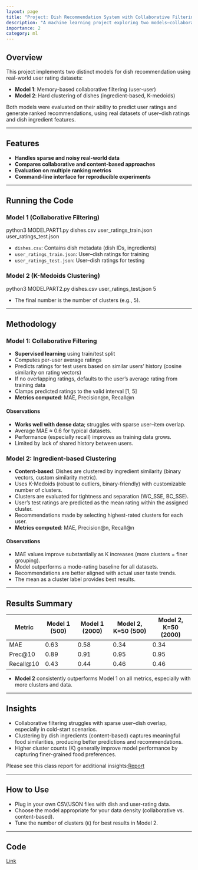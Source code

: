 ```yaml
---
layout: page
title: "Project: Dish Recommendation System with Collaborative Filtering and Clustering"
description: "A machine learning project exploring two models—collaborative filtering and ingredient-based clustering—for restaurant dish recommendations."
importance: 2
category: ml
---
```


## Overview

This project implements two distinct models for dish recommendation using real-world user rating datasets:

- **Model 1**: Memory-based collaborative filtering (user-user)
- **Model 2**: Hard clustering of dishes (ingredient-based, K-medoids)

Both models were evaluated on their ability to predict user ratings and generate ranked recommendations, using real datasets of user–dish ratings and dish ingredient features.

---

## Features

- **Handles sparse and noisy real-world data**  
- **Compares collaborative and content-based approaches**  
- **Evaluation on multiple ranking metrics**  
- **Command-line interface for reproducible experiments**

---

## Running the Code

### Model 1 (Collaborative Filtering)
python3 MODELPART1.py dishes.csv user_ratings_train.json user_ratings_test.json

- `dishes.csv`: Contains dish metadata (dish IDs, ingredients)
- `user_ratings_train.json`: User–dish ratings for training
- `user_ratings_test.json`: User–dish ratings for testing

### Model 2 (K-Medoids Clustering)

python3 MODELPART2.py dishes.csv user_ratings_test.json 5



- The final number is the number of clusters (e.g., 5).

---

## Methodology

### Model 1: Collaborative Filtering

- **Supervised learning** using train/test split
- Computes per-user average ratings
- Predicts ratings for test users based on similar users’ history (cosine similarity on rating vectors)
- If no overlapping ratings, defaults to the user’s average rating from training data
- Clamps predicted ratings to the valid interval [1, 5]
- **Metrics computed**: MAE, Precision@n, Recall@n

#### Observations

- **Works well with dense data**; struggles with sparse user–item overlap.
- Average MAE ≈ 0.6 for typical datasets.
- Performance (especially recall) improves as training data grows.
- Limited by lack of shared history between users.

### Model 2: Ingredient-based Clustering

- **Content-based**: Dishes are clustered by ingredient similarity (binary vectors, custom similarity metric).
- Uses K-Medoids (robust to outliers, binary-friendly) with customizable number of clusters.
- Clusters are evaluated for tightness and separation (WC_SSE, BC_SSE).
- User’s test ratings are predicted as the mean rating within the assigned cluster.
- Recommendations made by selecting highest-rated clusters for each user.
- **Metrics computed**: MAE, Precision@n, Recall@n

#### Observations

- MAE values improve substantially as K increases (more clusters = finer grouping).
- Model outperforms a mode-rating baseline for all datasets.
- Recommendations are better aligned with actual user taste trends.
- The mean as a cluster label provides best results.

---

## Results Summary

| Metric     | Model 1 (500) | Model 1 (2000) | Model 2, K=50 (500) | Model 2, K=50 (2000) |
|------------|---------------|---------------|---------------------|----------------------|
| MAE        | 0.63          | 0.58          | 0.34                | 0.34                 |
| Prec@10    | 0.89          | 0.91          | 0.95                | 0.95                 |
| Recall@10  | 0.43          | 0.44          | 0.46                | 0.46                 |

- **Model 2** consistently outperforms Model 1 on all metrics, especially with more clusters and data.

---

## Insights

- Collaborative filtering struggles with sparse user–dish overlap, especially in cold-start scenarios.
- Clustering by dish ingredients (content-based) captures meaningful food similarities, producing better predictions and recommendations.
- Higher cluster counts (K) generally improve model performance by capturing finer-grained food preferences.

Please see this class report for additional insights:[Report](https://github.com/pinakirm/W2E/blob/main/reporpt2.pdf)

---

## How to Use

- Plug in your own CSV/JSON files with dish and user-rating data.
- Choose the model appropriate for your data density (collaborative vs. content-based).
- Tune the number of clusters (`K`) for best results in Model 2.

---
## Code
[Link](https://github.com/pinakirm/W2E)
